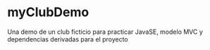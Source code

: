 # myClubDemo

Una demo de un club ficticio para practicar JavaSE, modelo MVC y dependencias derivadas para el proyecto